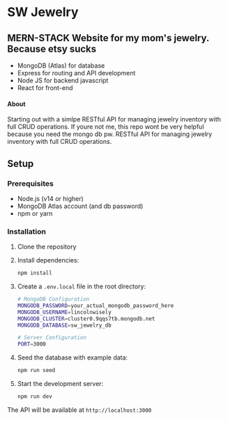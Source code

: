 # SW Jewelry 

## MERN-STACK Website for my mom's jewelry. Because etsy sucks
 - MongoDB (Atlas) for database
 - Express for routing and API development
 - Node JS for backend javascript
 - React for front-end

#### About 

Starting out with a simlpe RESTful API for managing jewelry inventory with full CRUD operations. If youre not me, this repo wont be very helpful because you need the mongo db pw. 
RESTful API for managing jewelry inventory with full CRUD operations.

## Setup

### Prerequisites

- Node.js (v14 or higher)
- MongoDB Atlas account (and db password)
- npm or yarn

### Installation

1. Clone the repository
2. Install dependencies:
   ```bash
   npm install
   ```

3. Create a `.env.local` file in the root directory:
   ```bash
   # MongoDB Configuration
   MONGODB_PASSWORD=your_actual_mongodb_password_here
   MONGODB_USERNAME=lincolnwisely
   MONGODB_CLUSTER=cluster0.9qqs7tb.mongodb.net
   MONGODB_DATABASE=sw_jewelry_db

   # Server Configuration
   PORT=3000
   ```

4. Seed the database with example data:
   ```bash
   npm run seed
   ```

5. Start the development server:
   ```bash
   npm run dev
   ```

The API will be available at `http://localhost:3000`